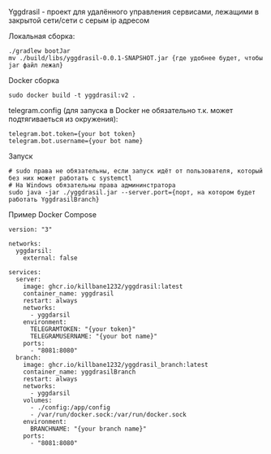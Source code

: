 Yggdrasil - проект для удалённого управления сервисами, лежащими в закрытой сети/сети с серым ip адресом

Локальная сборка:
```
./gradlew bootJar
mv ./build/libs/yggdrasil-0.0.1-SNAPSHOT.jar {где удобнее будет, чтобы jar файл лежал}
```

Docker сборка
```
sudo docker build -t yggdrasil:v2 .
```


telegram.config (для запуска в Docker не обязательно т.к. может подтягиваеться из окружения):
```
telegram.bot.token={your bot token}
telegram.bot.username={your bot name}
```

Запуск
```
# sudo права не обязательны, если запуск идёт от пользователя, который без них может работать с systemctl
# На Windows обязательны права админинстратора
sudo java -jar ./yggdrasil.jar --server.port={порт, на котором будет работать YggdrasilBranch}
```

Пример Docker Compose
```
version: "3"

networks:
  yggdarsil:
    external: false

services:
  server:
    image: ghcr.io/killbane1232/yggdrasil:latest
    container_name: yggdrasil
    restart: always
    networks:
      - yggdarsil
    environment:
      TELEGRAMTOKEN: "{your token}"
      TELEGRAMUSERNAME: "{your bot name}"
    ports:
      - "8081:8080"
  branch:
    image: ghcr.io/killbane1232/yggdrasil_branch:latest
    container_name: yggdrasilBranch
    restart: always
    networks:
      - yggdarsil
    volumes:
      - ./config:/app/config
      - /var/run/docker.sock:/var/run/docker.sock
    environment:
      BRANCHNAME: "{your branch name}"
    ports:
      - "8081:8080"
```

